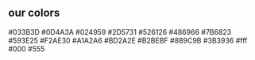 ## our colors
#033B3D
#0D4A3A
#024959
#2D5731
#526126
#486966
#7B6823
#593E25
#F2AE30
#A1A2A6
#BD2A2E
#B2BEBF
#889C9B
#3B3936
#fff
#000
#555
